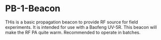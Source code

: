 # PB-1-Beacon
THis is a basic propagation beacon to provide RF source for field experiments. 
It is intended for use with a Baofeng UV-5R.  This beacon will make the RF PA
quite warm.  Recommended to operate in batches. 
